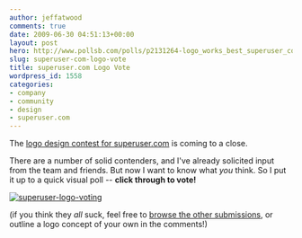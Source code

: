 ```yaml
---
author: jeffatwood
comments: true
date: 2009-06-30 04:51:13+00:00
layout: post
hero: http://www.pollsb.com/polls/p2131264-logo_works_best_superuser_com
slug: superuser-com-logo-vote
title: superuser.com Logo Vote
wordpress_id: 1558
categories:
- company
- community
- design
- superuser.com
---
```



The [logo design contest for superuser.com](http://blog.stackoverflow.com/2009/06/logo-design-contest-for-superuser-com/) is coming to a close.



There are a number of solid contenders, and I've already solicited input from the team and friends. But now I want to know what _you_ think. So I put it up to a quick visual poll -- **click through to vote!**



[![superuser-logo-voting](http://blog.stackoverflow.com/wp-content/uploads/superuser-logo-voting1.png)](http://www.pollsb.com/polls/p2131264-logo_works_best_superuser_com)



(if you think they _all_ suck, feel free to [browse the other submissions](http://www.crowdspring.com/projects/graphic_design/logo/logo_for_superuser_com), or outline a logo concept of your own in the comments!)

